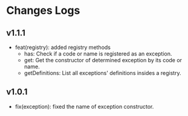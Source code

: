 # Changes Logs

## v1.1.1

- feat(registry): added registry methods
    - has: Check if a code or name is registered as an exception.
    - get: Get the constructor of determined exception by its code or name.
    - getDefinitions: List all exceptions' definitions insides a registry.

## v1.0.1

- fix(exception): fixed the name of exception constructor.
